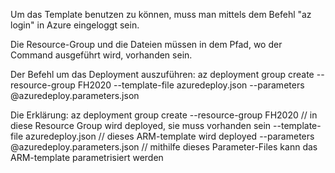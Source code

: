 Um das Template benutzen zu können, muss man mittels dem Befehl "az login" in Azure eingeloggt sein.

Die Resource-Group und die Dateien müssen in dem Pfad, wo der Command ausgeführt wird, vorhanden sein.


Der Befehl um das Deployment auszuführen:
az deployment group create --resource-group FH2020 --template-file azuredeploy.json --parameters @azuredeploy.parameters.json

Die Erklärung:
az deployment group create 
    --resource-group FH2020 // in diese Resource Group wird deployed, sie muss vorhanden sein
    --template-file azuredeploy.json // dieses ARM-template wird deployed
    --parameters @azuredeploy.parameters.json // mithilfe dieses Parameter-Files kann das ARM-template parametrisiert werden
